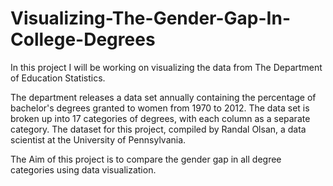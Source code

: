# Visualizing-The-Gender-Gap-In-College-Degrees

In this project I will be working on visualizing the data from The Department of Education Statistics.

The department releases a data set annually containing the percentage of bachelor's degrees granted to women from 1970 to 2012. The data set is broken up into 17 categories of degrees, with each column as a separate category. The dataset for this project, compiled by Randal Olsan, a data scientist at the University of Pennsylvania.

The Aim of this project is to compare the gender gap in all degree categories using data visualization.
